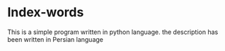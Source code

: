 # Index-words
This is a simple program written in python language. the description has been written in Persian language
